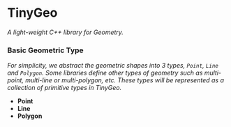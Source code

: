 # TinyGeo
*A light-weight C++ library for Geometry.*

### Basic Geometric Type
*For simplicity, we abstract the geometric shapes into 3 types, `Point`, `Line` and `Polygon`. Some libraries define other types of geometry such as multi-point, multi-line or multi-polygon, etc. These types will be represented as a collection of primitive types in TinyGeo.*
- **Point**
- **Line**
- **Polygon**